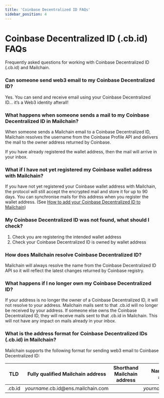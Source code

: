 ```yaml
---
title: 'Coinbase Decentralized ID FAQs'
sidebar_position: 4
---
```


# Coinbase Decentralized ID (.cb.id) FAQs

Frequently asked questions for working with Coinbase Decentralized ID (.cb.id) and Mailchain.

### Can someone send web3 email to my Coinbase Decentralized ID?

Yes. You can send and receive email using your Coinbase Decentralized ID... it’s a Web3 identity afterall!

### What happens when someone sends a mail to my Coinbase Decentralized ID in Mailchain?

When someone sends a Mailchain email to a Coinbase Decentralized ID, Mailchain resolves the username from the Coinbase Profile API and delivers the mail to the owner address returned by Coinbase.

If you have already registered the wallet address, then the mail will arrive in your inbox.

### What if I have not yet registered my Coinbase wallet address with Mailchain?

If you have not yet registered your Coinbase wallet address with Mailchain, the protocol will still accept the encrypted mail and store it for up to 90 days. You can synchronise mails for this address when you register the wallet address. (See [How to add your Coinbase Decentralized ID to Mailchain](/user/guides/name-services/coinbase-decentralized-id/coinbase-decentralized-id-getting-started#how-to-add-your-coinbase-username-to-mailchain))

### My Coinbase Decentralized ID was not found, what should I check?

1. Check you are registering the intended wallet address
2. Check your Coinbase Decentralized ID is owned by wallet address

### How does Mailchain resolve Coinbase Decentralized ID?

Mailchain will always resolve the name from the Coinbase Decentralized ID API so it will reflect the latest changes returned by Coinbase registry.

### What happens if I no longer own my Coinbase Decentralized ID?

If your address is no longer the owner of a Coinbase Decentralized ID, it will not resolve to your address. Mailchain mails sent to that .cb.id will no longer be received by your address. If someone else owns the Coinbase Decentralized ID, they will receive mails sent to that .cb.id in Mailchain. This will not have any impact on mails already in your inbox.

### What is the address format for Coinbase Decentralized IDs (.cb.id) in Mailchain?

Mailchain supports the following format for sending web3 email to Coinbase Decentralized ID:

| TLD    | Fully qualified Mailchain address               | Shorthand Mailchain address | Name service address              |
| ------ | ----------------------------------------------- | --------------------------- | --------------------------------- |
| .cb.id | _yourname_.cb.id<span>@</span>ens.mailchain.com |                             | _yourname_.cb.id<span>@</span>ens |
